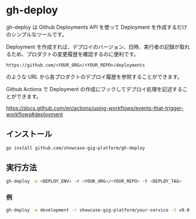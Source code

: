 # gh-deploy

gh-deploy は Github Deployments API を使って Deployment を作成するだけのシンプルなツールです。

Deployment を作成すれば、デプロイのバージョン、日時、実行者の記録が取れるため、プロダクトの変更履歴を確認するのに便利です。

`https://github.com/<YOUR_ORG>/<YOUR_REPO>/deployments`

のような URL から各プロダクトのデプロイ履歴を参照することができます。

Github Actions で Deployment の作成にフックしてデプロイ処理を記述することができます。

https://docs.github.com/en/actions/using-workflows/events-that-trigger-workflows#deployment

## インストール

```bash
go install github.com/showcase-gig-platform/gh-deploy
```

## 実行方法

```bash
gh-deploy -e <DEPLOY_ENV> -r <YOUR_ORG>/<YOUR_REPO> -t <DEPLOY_TAG>
```

### 例

```bash
gh-deploy -e development -r showcase-gig-platform/your-service -t v0.0.1-dev.1
```